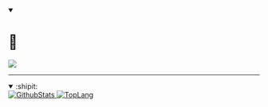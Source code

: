 
<link rel="stylesheet" href="https://yoshiyuki-140.github.io/static/css/my_github_readme.css">

<details open><summary>

# 🎴
</summary>
<a href="https://skillicons.dev">
  <img src="https://skillicons.dev/icons?i=github,git,vim,python,django,vscode" />
</a>
</details>

---

<details open>
  <summary><span class="status">:shipit:</span></summary>
  <div>
      <a href="">
        <img
          src="https://github-readme-stats.vercel.app/api?username=yoshiyuki-140&theme=blueberry&count_private=true&hide_border=true&line_height=20"
          alt="GithubStats">
      </a>
      <a href="">
        <img
          src="https://github-readme-stats.vercel.app/api/top-langs/?username=yoshiyuki-140&layout=compact&theme=blueberry&count_private=true&hide_border=true"
          alt="TopLang">
      </a>
  </div>
</details>

